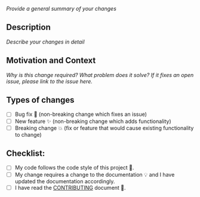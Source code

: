 *Provide a general summary of your changes*

## Description
*Describe your changes in detail*

## Motivation and Context
*Why is this change required? What problem does it solve? If it fixes an open issue, please link to the issue here.*

## Types of changes
- [ ] Bug fix :bug: (non-breaking change which fixes an issue)
- [ ] New feature :sparkles: (non-breaking change which adds functionality)
- [ ] Breaking change :boom: (fix or feature that would cause existing functionality to change)

## Checklist:
- [ ] My code follows the code style of this project :beers:.
- [ ] My change requires a change to the documentation :bulb: and I have updated the documentation accordingly.
- [ ] I have read the [CONTRIBUTING](https://github.com/chicio/Mp3ID3Tagger/blob/master/CONTRIBUTING.md) document :busts_in_silhouette:.
